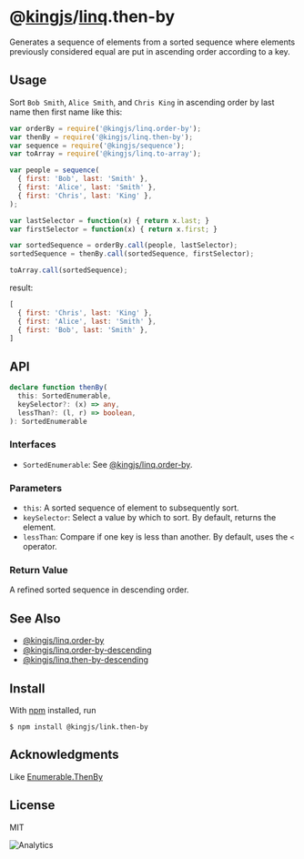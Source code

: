 # @[kingjs](https://www.npmjs.com/package/kingjs)/[linq](https://www.npmjs.com/package/@kingjs/linq).then-by
Generates a sequence of elements from a sorted sequence where elements previously considered equal are put in ascending order according to a key.
## Usage
Sort `Bob Smith`, `Alice Smith`, and `Chris King` in ascending order by last name then first name like this:
```js
var orderBy = require('@kingjs/linq.order-by');
var thenBy = require('@kingjs/linq.then-by');
var sequence = require('@kingjs/sequence');
var toArray = require('@kingjs/linq.to-array');

var people = sequence(
  { first: 'Bob', last: 'Smith' },
  { first: 'Alice', last: 'Smith' },
  { first: 'Chris', last: 'King' },
);

var lastSelector = function(x) { return x.last; }
var firstSelector = function(x) { return x.first; }

var sortedSequence = orderBy.call(people, lastSelector);
sortedSequence = thenBy.call(sortedSequence, firstSelector);

toArray.call(sortedSequence);
```
result:
```js
[
  { first: 'Chris', last: 'King' },
  { first: 'Alice', last: 'Smith' },
  { first: 'Bob', last: 'Smith' },
]
```
## API
```ts
declare function thenBy(
  this: SortedEnumerable, 
  keySelector?: (x) => any,
  lessThan?: (l, r) => boolean,
): SortedEnumerable
```
### Interfaces
- `SortedEnumerable`: See [@kingjs/linq.order-by](https://www.npmjs.com/package/@kingjs/linq.order-by).

### Parameters
- `this`: A sorted sequence of element to subsequently sort.
- `keySelector`: Select a value by which to sort. By default, returns the element.
- `lessThan`: Compare if one key is less than another. By default, uses the `<` operator.
### Return Value
A refined sorted sequence in descending order. 
## See Also
- [@kingjs/linq.order-by](https://www.npmjs.com/package/@kingjs/linq.order-by)
- [@kingjs/linq.order-by-descending](https://www.npmjs.com/package/@kingjs/linq.order-by-descending)
- [@kingjs/linq.then-by-descending](https://www.npmjs.com/package/@kingjs/linq.then-by-descending)
## Install
With [npm](https://npmjs.org/) installed, run
```
$ npm install @kingjs/link.then-by
```
## Acknowledgments
Like [Enumerable.ThenBy](https://msdn.microsoft.com/en-us/library/bb534500(v=vs.110).aspx)
## License
MIT

![Analytics](https://analytics.kingjs.net/linq/then-by)